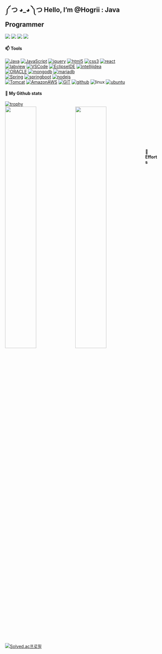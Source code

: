 ## ༼ つ ◕_◕ ༽つ Hello, I’m @Hogrii : Java Programmer
<a href="https://github.com/Hogrii"><img src="https://hits.seeyoufarm.com/api/count/incr/badge.svg?url=https%3A%2F%2Fgithub.com%2FHogrii%2FHogrii&count_bg=%2379C83D&title_bg=%23555555&icon=&icon_color=%23E7E7E7&title=hits&edge_flat=false"/></a>
<a href="https://www.instagram.com/jinjoojoa/" target="_blank"><img src="https://img.shields.io/badge/Instagram-E4405F?style=flat&logo=Instagram&logoColor=white"/></a>
<a href="https://discord.gg/yNQgyJpr"><img src="https://img.shields.io/badge/Discord-5865F2?style=flat&logo=Discord&logoColor=white"/></a>
<a href="https://magnificent-result-7d5.notion.site/Dashboard-69d57ffcbf214da5956812602d9c40c9"><img src="https://img.shields.io/badge/Notion-000000?style=flat&logo=Notion&logoColor=white"/></a>


#### 📫 Tools
[![Java](https://img.shields.io/badge/Java-0d8ac7?style=flat-square&logo=Java&logoColor=fff)](https://www.oracle.com/kr/java/)
[![JavaScript](https://img.shields.io/badge/JavaScript-F7DF1E?style=flat-square&logo=JavaScript&logoColor=fff)](https://developer.mozilla.org/ko/)
[![jquery](https://img.shields.io/badge/jQuery-0769AD?style=flat-square&logo=jquery&logoColor=fff)](https://jquery.com/)
[![html5](https://img.shields.io/badge/HTML-E34F26?style=flat-square&logo=html5&logoColor=fff)](https://developer.mozilla.org/ko/)
[![css3](https://img.shields.io/badge/CSS-1572B6?style=flat-square&logo=css3&logoColor=fff)](https://developer.mozilla.org/ko/)
[![react](https://img.shields.io/badge/React-61dbfb?style=flat-square&logo=react&logoColor=fff)](https://ko.legacy.reactjs.org/)
</br>
[![labview](https://img.shields.io/badge/LabVIEW-FFDB00?style=flat-square&logo=labview&logoColor=fff)](https://www.ni.com/ko-kr.html)
[![VSCode](https://img.shields.io/badge/VS%20Code-007ACC?style=flat-square&logo=Visual-Studio-Code&logoColor=fff)](https://code.visualstudio.com/)
[![EclipseIDE](https://img.shields.io/badge/Eclipse-2C2255?style=flat-square&logo=EclipseIDE&logoColor=fff)](https://www.eclipse.org/)
[![intellijidea](https://img.shields.io/badge/IntelliJ-000000?style=flat-square&logo=intellijidea&logoColor=fff)](https://www.jetbrains.com/ko-kr/idea/download/#section=windows)
</br>
[![ORACLE](https://img.shields.io/badge/Oracle-F80000?style=flat-square&logo=Oracle&logoColor=fff)](https://www.oracle.com/kr/index.html)
[![mongodb](https://img.shields.io/badge/mongoDB-47A248?style=flat-square&logo=mongodb&logoColor=fff)](https://www.mongodb.com/)
[![mariadb](https://img.shields.io/badge/mariaDB-003545?style=flat-square&logo=mariadb&logoColor=fff)](https://mariadb.com/)
</br>
[![Spring](https://img.shields.io/badge/Spring-6DB33F?style=flat-square&logo=Spring&logoColor=fff)](https://spring.io/)
[![springboot](https://img.shields.io/badge/SpringBoot-6DB33F?style=flat-square&logo=springboot&logoColor=fff)](https://spring.io/)
[![nodejs](https://img.shields.io/badge/node.js-339933?style=flat-square&logo=nodedotjs&logoColor=fff)](https://nodejs.org/ko)
</br>
[![Tomcat](https://img.shields.io/badge/Tomcat-F8DC75?style=flat-square&logo=apachetomcat&logoColor=fff)](https://tomcat.apache.org/)
[![AmazonAWS](https://img.shields.io/badge/AWS-232F3E?style=flat-square&logo=Amazon-AWS&logoColor=fff)](https://aws.amazon.com/ko/)
[![GIT](https://img.shields.io/badge/git-F05032?style=flat-square&logo=Git&logoColor=fff)](https://git-scm.com/)
[![github](https://img.shields.io/badge/github-181717?style=flat-square&logo=github&logoColor=fff)](https://github.com/)
![linux](https://img.shields.io/badge/Linux-FCC624?style=flat-square&logo=linux&logoColor=fff)
[![ubuntu](https://img.shields.io/badge/Ubuntu-E95420?style=flat-square&logo=ubuntu&logoColor=fff)](https://ubuntu.com/)


#### 👀 My Github stats
[![trophy](https://github-profile-trophy.vercel.app/?username=Hogrii&theme=onedark&no-bg=true&rank=S,AAA,AA,A,B,C&column=3&row=1)](https://github.com/ryo-ma/github-profile-trophy)</br>
<a href="https://github-readme-stats.vercel.app/api?username=Hogrii">
  <img src="https://github-readme-stats.vercel.app/api?username=Hogrii&show_icons=true&count_private=true&hide_border=true" align="left" style="width: 45%; padding:0px;"/>
</a><a href="https://github-readme-stats.vercel.app/api/top-langs/?username=Hogrii">
  <img src="https://github-readme-stats.vercel.app/api/top-langs/?username=Hogrii&hide_border=true&layout=compact" align="left" style="width: 45%; padding:0px;"/>
</a></br></br></br></br></br></br></br>  

    
#### 🌱 Efforts 
[![Solved.ac프로필](http://mazassumnida.wtf/api/v2/generate_badge?boj=hosboy93)](https://solved.ac/hosboy93) 

<!--
- 👀 I’m interested in ...
- 🌱 I’m currently learning ...
- 💞️ I’m looking to collaborate on ...
- 📫 How to reach me ...
-->

<!---
Hogrii/Hogrii is a ✨ special ✨ repository because its `README.md` (this file) appears on your GitHub profile.
You can click the Preview link to take a look at your changes.
--->
